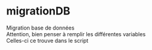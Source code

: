 # migrationDB
Migration base de données 
</br>Attention, bien penser à remplir les différentes variables
<br> Celles-ci ce trouve dans le script
